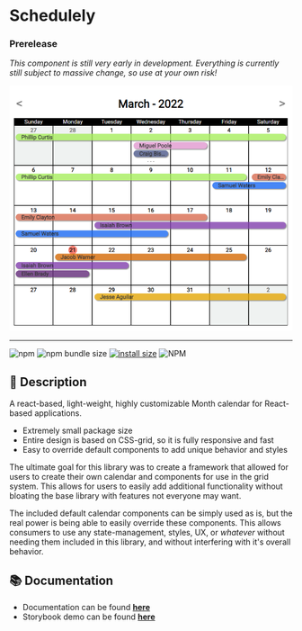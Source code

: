 # Schedulely

### Prerelease

_This component is still very early in development. Everything is currently still subject to massive change, so use at your own risk!_

![Large Calendar Preview](/assets/large_preview.png)

---

![npm](https://img.shields.io/npm/v/schedulely) ![npm bundle size](https://img.shields.io/bundlephobia/minzip/schedulely) [![install size](https://packagephobia.com/badge?p=schedulely)](https://packagephobia.com/result?p=schedulely) ![NPM](https://img.shields.io/npm/l/schedulely?color=blue)

## 📃 Description

A react-based, light-weight, highly customizable Month calendar for React-based applications.

- Extremely small package size
- Entire design is based on CSS-grid, so it is fully responsive and fast
- Easy to override default components to add unique behavior and styles

The ultimate goal for this library was to create a framework that allowed for users to create their own calendar and components for use in the grid system. This allows for users to easily add additional functionality without bloating the base library with features not everyone may want.

The included default calendar components can be simply used as is, but the real power is being able to easily override these components. This allows consumers to use any state-management, styles, UX, or _whatever_ without needing them included in this library, and without interfering with it's overall behavior.

## 📚 Documentation

- Documentation can be found [**here**](https://bruceharrison1984.github.io/Schedulely-docs/)
- Storybook demo can be found [**here**](https://bruceharrison1984.github.io/Schedulely)
